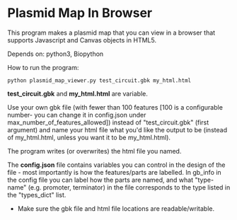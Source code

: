 # Plasmid Map In Browser

This program makes a plasmid map that you can view in a browser that supports Javascript and Canvas objects in HTML5.

Depends on: python3, Biopython

How to run the program:

```
python plasmid_map_viewer.py test_circuit.gbk my_html.html
```

**test_circuit.gbk** and **my_html.html** are variable.

Use your own gbk file (with fewer than 100 features [100 is a configurable number- you can change it in config.json under max_number_of_features_allowed]) instead of "test_circuit.gbk" (first argument) and name your html file what you'd like the output to be (instead of my_html.html, unless you want it to be my_html.html).

The program writes (or overwrites) the html file you named.

The **config.json** file contains variables you can control in the design of the file - most importantly is how the features/parts are labelled.
In gb_info in the config file you can label how the parts are named, and what "type-name" (e.g. promoter, terminator) in the file corresponds to the type listed in the "types_dict" list.



* Make sure the gbk file and html file locations are readable/writable.









